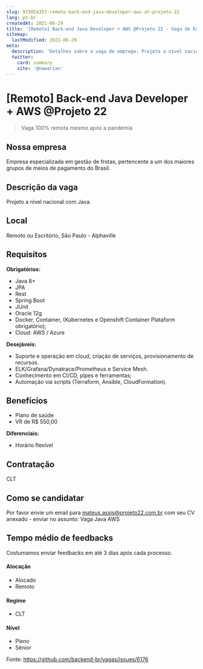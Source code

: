```yaml
---
slug: 933054357-remoto-back-end-java-developer-aws-at-projeto-22
lang: pt-br
createdAt: 2021-06-29
title: '[Remoto] Back-end Java Developer + AWS @Projeto 22 - Vaga de Emprego'
sitemap:
  lastModified: 2021-06-29
meta:
  description: 'Detalhes sobre a vaga de emprego: Projeto a nível nacional com Java.'
  twitter:
    card: summary
    site: '@nawarian'
---
```


# [Remoto] Back-end Java Developer + AWS @Projeto 22

<!--
==================================================
Caso a vaga for remoto durante a pandemia informar no texto "Remoto durante o covid"
==================================================
-->
<!-- 
==================================================
POR FAVOR, SÓ POSTE SE A VAGA FOR PARA BACK-END!

Não faça distinção de gênero no título da vaga.

Use: "Back-End Developer" ao invés de 
"Desenvolvedor Back-End" \o/

Exemplo: `[São Paulo] Back-End Developer @ NOME DA EMPRESA`
==================================================
-->
<!--
==================================================
Caso a vaga for remoto durante a pandemia deixar a linha abaixo
==================================================
-->
> Vaga 100% remota mesmo após a pandemia 

## Nossa empresa

Empresa especializada em gestão de frotas, pertencente a um dos maiores grupos de meios de pagamento do Brasil. 

## Descrição da vaga

Projeto a nível nacional com Java. 

## Local

Remoto ou Escritório, São Paulo - Alphaville 

## Requisitos

**Obrigatórios:**
- Java 8+ 
- JPA 
- Rest 
- Spring Boot
- JUnit 
- Oracle 12g 
- Docker, Container, (Kubernetes e Openshift Container Plataform obrigatório); 
- Cloud: AWS / Azure

**Desejáveis:**
- Suporte e operação em cloud, criação de serviços, provisionamento de recursos. 
- ELK/Grafana/Dynatrace/Prometheus e Service Mesh.
- Conhecimento em CI/CD, pipes e ferramentas; 
- Automação via scripts (Terraform, Ansible, CloudFormation).

## Benefícios
- Plano de saúde
- VR de R$ 550,00

**Diferenciais:**
- Horário flexível 

## Contratação

CLT

## Como se candidatar

Por favor envie um email para mateus.assis@projeto22.com.br  com seu CV anexado - enviar no assunto: Vaga Java AWS

## Tempo médio de feedbacks

Costumamos enviar feedbacks em até 3 dias após cada processo.

#### Alocação
- Alocado
- Remoto

#### Regime
- CLT

#### Nível
- Pleno
- Sênior





Fonte: https://github.com/backend-br/vagas/issues/6176